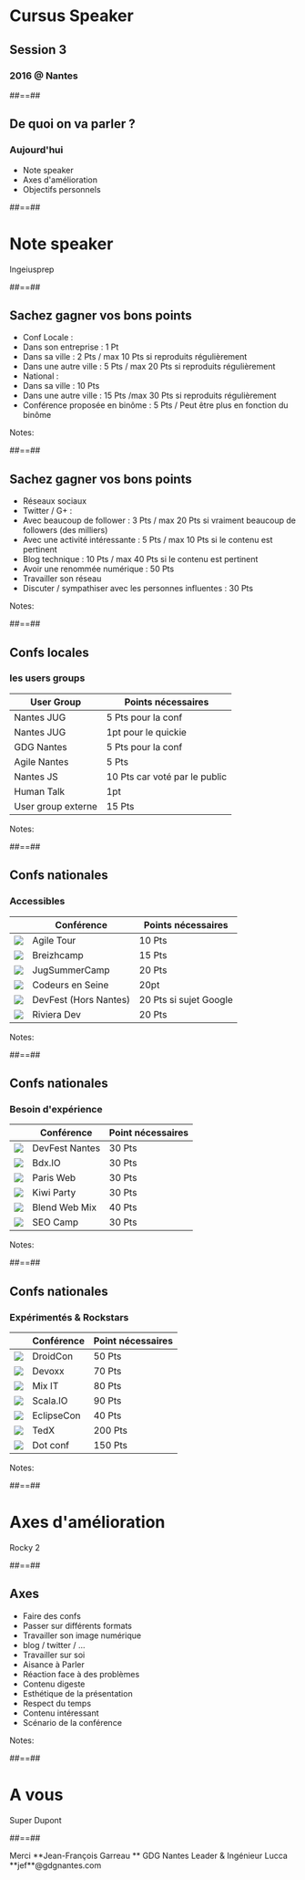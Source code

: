 
<!-- .slide: class="first-slide" -->

# **Cursus Speaker**
## **Session 3**

### 2016 @ **Nantes**

##==##

## De quoi on va parler ?

### Aujourd'hui 

* Note speaker
* Axes d'amélioration
* Objectifs personnels

##==##

<!-- .slide: data-background="assets/images/note_eval.jpg" data-state="hidefooter" class="transition" -->

# Note speaker

<div class="copyright">Ingeiusprep</div>

##==##

## Sachez gagner vos bons points 

* Conf Locale : 
 * Dans son entreprise : 1 Pt
 * Dans sa ville : 2 Pts / max 10 Pts si reproduits régulièrement
 * Dans une autre ville : 5 Pts / max 20 Pts si reproduits régulièrement
* National :
 * Dans sa ville : 10 Pts 
 * Dans une autre ville : 15 Pts /max 30  Pts si reproduits régulièrement
* Conférence proposée en binôme : 5 Pts / Peut être plus en fonction du binôme

Notes:

##==##

## Sachez gagner vos bons points 

* Réseaux sociaux
 * Twitter / G+ :
  * Avec beaucoup de follower : 3 Pts / max 20 Pts si vraiment beaucoup de followers (des milliers)
  * Avec une activité intéressante : 5 Pts / max 10 Pts si le contenu est pertinent
 * Blog technique :  10 Pts / max 40 Pts si le contenu est pertinent 
 * Avoir une renommée numérique : 50 Pts
* Travailler son réseau
 * Discuter / sympathiser avec les personnes influentes : 30 Pts

Notes:

##==##

## Confs locales 
### les users groups

|User Group|Points nécessaires|
|-----|------|
|Nantes JUG|5 Pts pour la conf|
|Nantes JUG|1pt pour le quickie|
|GDG Nantes|5 Pts pour la conf|
|Agile Nantes|5 Pts|
|Nantes JS|10 Pts car voté par le public|
|Human Talk|1pt|
|User group externe|15 Pts|

Notes:

##==##

## Confs nationales
### Accessibles

||Conférence|Points nécessaires|
|----|-----|------|
|![](assets/images/agiletour2015.png) <!-- .element: class="w-100 h-50 float-left" -->|Agile Tour|10 Pts|
|![](assets/images/breizhcamp.svg) <!-- .element: class="w-100 h-50 float-left" -->|Breizhcamp|15 Pts|
|![](assets/images/logo-summercamp.png) <!-- .element: class="w-100 h-50 float-left" -->|JugSummerCamp|20 Pts|
|![](assets/images/logo-codeurs-en-seine.png) <!-- .element: class="w-100 h-50 float-left" -->|Codeurs en Seine|20pt|
|![](assets/images/devfest.png) <!-- .element: class="w-100 h-50 float-left" -->|DevFest (Hors Nantes)|20 Pts si sujet Google|
|![](assets/images/rivieraDev.png) <!-- .element: class="w-100 h-50 float-left" -->|Riviera Dev|20 Pts|


Notes:

##==##

## Confs nationales
### Besoin d'expérience

||Conférence|Point nécessaires|
|----|-----|------|
|![](assets/images/devfest.png) <!-- .element: class="w-100 h-50 float-left" -->|DevFest Nantes|30 Pts|
|![](assets/images/bdxio.png) <!-- .element: class="w-100 h-50 float-left" -->|Bdx.IO|30 Pts|
|![](assets/images/logo-parisweb.png) <!-- .element: class="w-100 h-50 float-left" -->|Paris Web|30 Pts|
|![](assets/images/kiwiparty2-logo.png) <!-- .element: class="w-100 h-50 float-left" -->|Kiwi Party|30 Pts|
|![](assets/images/blend_webmix.png) <!-- .element: class="w-100 h-50 float-left" -->|Blend Web Mix|40 Pts|
|![](assets/images/seocamp.png) <!-- .element: class="w-100 h-50 float-left" -->|SEO Camp|30 Pts|


Notes:


##==##

## Confs nationales
### Expérimentés & Rockstars

||Conférence|Point nécessaires|
|----|-----|------|
|![](assets/images/cropped-DC_logo.png) <!-- .element: class="w-100 h-50 float-left" -->|DroidCon|50 Pts|
|![](assets/images/Devoxx-UK-NORMAL.png) <!-- .element: class="w-100 h-50 float-left" -->|Devoxx|70 Pts|
|![](assets/images/logo-mixit.png) <!-- .element: class="w-100 h-50 float-left" -->|Mix IT|80 Pts|
|![](assets/images/scalaio_medium.png) <!-- .element: class="w-100 h-50 float-left" -->|Scala.IO|90 Pts|
|![](assets/images/eclipsecon.png) <!-- .element: class="w-100 h-50 float-left" -->|EclipseCon|40 Pts|
|![](assets/images/tedx.jpg) <!-- .element: class="w-100 h-50 float-left" -->|TedX|200 Pts|
|![](assets/images/dotcss-logo.png) <!-- .element: class="w-100 h-50 float-left" -->|Dot conf|150 Pts|


Notes:


##==##

<!-- .slide: data-background="assets/images/Rocky-II-wallpaper-HD.jpg" data-state="hidefooter" class="transition" -->

# Axes d'amélioration

<div class="copyright">Rocky 2</div>


##==##

## Axes

* Faire des confs
 * Passer sur différents formats
* Travailler son image numérique
 * blog / twitter / ...
* Travailler sur soi
 * Aisance à Parler
 * Réaction face à des problèmes
 * Contenu digeste
 * Esthétique de la présentation
 * Respect du temps
 * Contenu intéressant
 * Scénario de la conférence

Notes:

##==##

<!-- .slide: data-background="assets/images/super_dupont.png" data-state="hidefooter" class="transition" -->

# A vous

<div class="copyright">Super Dupont</div>



##==##

<!-- .slide: class="last-slide" -->

<!-- .element: class="thank-message" --> Merci  

<!-- .element: class="presenter" --> **Jean-François Garreau  **

<!-- .element: class="work-rule" --> GDG Nantes Leader & Ingénieur Lucca  

<!-- .element: class="email" --> **jef**@gdgnantes.com  

